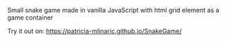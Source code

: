 Small snake game made in vanilla JavaScript with html grid element as a game container

Try it out on:
https://patricia-mlinaric.github.io/SnakeGame/

